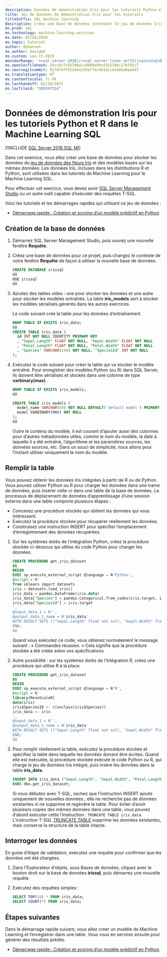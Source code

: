 ```yaml
---
description: Données de démonstration Iris pour les tutoriels Python et R dans le Machine Learning SQL
title: Jeu de données de démonstration Iris pour les tutoriels
titleSuffix: SQL machine learning
Description: Créez une base de données contenant le jeu de données Iris et des modèles prédictifs. Ce jeu de données est utilisé dans les tutoriels R et Python avec le Machine Learning SQL.
ms.prod: sql
ms.technology: machine-learning-services
ms.date: 05/26/2020
ms.topic: tutorial
author: dphansen
ms.author: davidph
ms.custom: seo-lt-2019
monikerRange: '>=sql-server-2016||>=sql-server-linux-ver15||=azuresqldb-mi-current'
ms.openlocfilehash: 25cc9c7c93786dcc0d88e8bcd152196c17bf91c7
ms.sourcegitcommit: 917df4ffd22e4a229af7dc481dcce3ebba0aa4d7
ms.translationtype: HT
ms.contentlocale: fr-FR
ms.lasthandoff: 02/10/2021
ms.locfileid: "100347314"
---
```

# <a name="iris-demo-data-for-python-and-r-tutorials-with-sql-machine-learning"></a>Données de démonstration Iris pour les tutoriels Python et R dans le Machine Learning SQL
[!INCLUDE [SQL Server 2016 SQL MI](../../includes/applies-to-version/sqlserver2016-asdbmi.md)]

Dans cet exercice, vous allez créer une base de données pour stocker les données du [jeu de données des fleurs Iris](https://en.wikipedia.org/wiki/Iris_flower_data_set) et des modèles basés sur les mêmes données. Les données Iris, incluses dans les distributions R et Python, sont utilisées dans les tutoriels de Machine Learning pour le Machine Learning SQL.

Pour effectuer cet exercice, vous devez avoir [SQL Server Management Studio](../../ssms/download-sql-server-management-studio-ssms.md) ou un autre outil capable d’exécuter des requêtes T-SQL.

Voici les tutoriels et les démarrages rapides qui utilisant ce jeu de données :

+ [Démarrage rapide : Création et scoring d’un modèle prédictif en Python](quickstart-python-train-score-model.md)

## <a name="create-the-database"></a>Création de la base de données

1. Démarrez SQL Server Management Studio, puis ouvrez une nouvelle fenêtre **Requête**.  

2. Créez une base de données pour ce projet, puis changez le contexte de votre fenêtre **Requête** de façon à utiliser la nouvelle base de données.

    ```sql
    CREATE DATABASE irissql
    GO
    USE irissql
    GO
    ```

3. Ajoutez des tables vides : une pour stocker les données et une autre pour stocker les modèles entraînés. La table **iris_models** sert à stocker les modèles sérialisés générés dans les autres exercices.

    Le code suivant crée la table pour les données d’entraînement.

    ```sql
    DROP TABLE IF EXISTS iris_data;
    GO
    CREATE TABLE iris_data (
      id INT NOT NULL IDENTITY PRIMARY KEY
      , "Sepal.Length" FLOAT NOT NULL, "Sepal.Width" FLOAT NOT NULL
      , "Petal.Length" FLOAT NOT NULL, "Petal.Width" FLOAT NOT NULL
      , "Species" VARCHAR(100) NOT NULL, "SpeciesId" INT NOT NULL
    );
    ```

4. Exécutez le code suivant pour créer la table qui va stocker le modèle entraîné. Pour enregistrer des modèles Python (ou R) dans SQL Server, ils doivent être sérialisés et stockés dans une colonne de type **varbinary(max)** .

    ```sql
    DROP TABLE IF EXISTS iris_models;
    GO

    CREATE TABLE iris_models (
      model_name VARCHAR(50) NOT NULL DEFAULT('default model') PRIMARY KEY,
      model VARBINARY(MAX) NOT NULL
    );
    GO
    ```

    Outre le contenu du modèle, il est courant d’ajouter aussi des colonnes pour d’autres métadonnées utiles, comme le nom du modèle, la date à laquelle il a été entraîné, l’algorithme et les paramètres sources, les données sources, etc. Dans un souci de simplicité, nous allons pour l’instant utiliser uniquement le nom du modèle.

## <a name="populate-the-table"></a>Remplir la table

Vous pouvez obtenir les données Iris intégrées à partir de R ou de Python. Vous pouvez utiliser Python ou R pour charger les données dans une trame de données, puis insérer celle-ci dans une table de la base de données. Le processus de déplacement de données d’apprentissage d’une session externe dans une table comporte plusieurs étapes :

+ Concevez une procédure stockée qui obtient les données qui vous intéressent.
+ Exécutez la procédure stockée pour récupérer réellement les données.
+ Construisez une instruction INSERT pour spécifier l’emplacement d’enregistrement des données récupérées.

1. Sur les systèmes dotés de l’intégration Python, créez la procédure stockée ci-dessous qui utilise du code Python pour charger les données.

    ```sql
    CREATE PROCEDURE get_iris_dataset
    AS
    BEGIN
    EXEC sp_execute_external_script @language = N'Python', 
    @script = N'
    from sklearn import datasets
    iris = datasets.load_iris()
    iris_data = pandas.DataFrame(iris.data)
    iris_data["Species"] = pandas.Categorical.from_codes(iris.target, iris.target_names)
    iris_data["SpeciesId"] = iris.target
    ', 
    @input_data_1 = N'', 
    @output_data_1_name = N'iris_data'
    WITH RESULT SETS (("Sepal.Length" float not null, "Sepal.Width" float not null, "Petal.Length" float not null, "Petal.Width" float not null, "Species" varchar(100) not null, "SpeciesId" int not null));
    END;
    GO
    ```

    Quand vous exécutez ce code, vous obtenez normalement le message suivant : « Commandes réussies. » Cela signifie que la procédure stockée a été créée selon vos spécifications.

2. Autre possibilité : sur les systèmes dotés de l’intégration R, créez une procédure qui utilise R à la place.

    ```sql
    CREATE PROCEDURE get_iris_dataset
    AS
    BEGIN
    EXEC sp_execute_external_script @language = N'R', 
    @script = N'
    library(RevoScaleR)
    data(iris)
    iris$SpeciesID <- c(unclass(iris$Species))
    iris_data <- iris
    ', 
    @input_data_1 = N'', 
    @output_data_1_name = N'iris_data'
    WITH RESULT SETS (("Sepal.Length" float not null, "Sepal.Width" float not null, "Petal.Length" float not null, "Petal.Width" float not null, "Species" varchar(100) not null, "SpeciesId" int not null));
    END;
    GO
    ```

3. Pour remplir réellement la table, exécutez la procédure stockée et spécifiez la table dans laquelle les données doivent être écrites. Quand elle est exécutée, la procédure stockée exécute le code Python ou R, qui charge le jeu de données Iris intégré, puis insère les données dans la table **iris_data**.

    ```sql
    INSERT INTO iris_data ("Sepal.Length", "Sepal.Width", "Petal.Length", "Petal.Width", "Species", "SpeciesId")
    EXEC dbo.get_iris_dataset;
    ```

    Si vous débutez avec T-SQL, sachez que l’instruction INSERT ajoute uniquement de nouvelles données ; elle ne recherche pas de données existantes ni ne supprime et regénère la table. Pour éviter d’avoir plusieurs copies des mêmes données dans une table, vous pouvez d’abord exécuter cette l’instruction : `TRUNCATE TABLE iris_data`. L’instruction T-SQL [TRUNCATE TABLE](../../t-sql/statements/truncate-table-transact-sql.md) supprime les données existantes, mais conserve la structure de la table intacte.

## <a name="query-the-data"></a>Interroger les données

En guise d’étape de validation, exécutez une requête pour confirmer que les données ont été chargées.

1. Dans l’Explorateur d’objets, sous Bases de données, cliquez avec le bouton droit sur la base de données **irissql**, puis démarrez une nouvelle requête.

2. Exécutez des requêtes simples :

    ```sql
    SELECT TOP(10) * FROM iris_data;
    SELECT COUNT(*) FROM iris_data;
    ```

## <a name="next-steps"></a>Étapes suivantes

Dans le démarrage rapide suivant, vous allez créer un modèle de Machine Learning et l’enregistrer dans une table. Vous vous en servirez ensuite pour générer des résultats prédits.

+ [Démarrage rapide : Création et scoring d’un modèle prédictif en Python](quickstart-python-train-score-model.md)